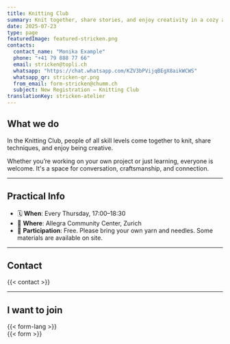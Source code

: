 ```yaml
---
title: Knitting Club
summary: Knit together, share stories, and enjoy creativity in a cozy atmosphere.
date: 2025-07-23
type: page
featuredImage: featured-stricken.png
contacts:
  contact_name: "Monika Example"
  phone: "+41 79 888 77 66"
  email: stricken@topli.ch
  whatsapp: "https://chat.whatsapp.com/KZV3bPVijqBEgX8aikWCWS"
  whatsapp_qr: stricken-qr.png
  from_email: form-stricken@chumm.ch
  subject: New Registration – Knitting Club
translationKey: stricken-atelier
---
```


## What we do

In the Knitting Club, people of all skill levels come together to knit, share techniques, and enjoy being creative.

Whether you’re working on your own project or just learning, everyone is welcome. It's a space for conversation, craftsmanship, and connection.

---

## Practical Info

- 🗓  **When**: Every Thursday, 17:00–18:30  
- 📍 **Where**: Allegra Community Center, Zurich  
- 💸 **Participation**: Free. Please bring your own yarn and needles. Some materials are available on site.

---

## Contact

{{< contact >}}

---

## I want to join

{{< form-lang >}}  
{{< form >}}

